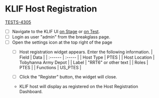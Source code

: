 # KLIF Host Registration

[TESTS-4305](https://jira.apps.dev.pcloud.io/browse/TESTS-4305)

+ [ ] Navigate to the KLIF UI [on Stage](https://klif-web-kms.apps.blk.stg.pcloud.io/) or [on Test](https://klif-web-kms-flux.apps.black.tst.pcloud.io/).
+ [ ] Login as user "admin" from the breakglass page.
+ [ ] Open the settings icon at the top right of the page
  - [ ] Host registration widget appears. Enter the following information.
    | Field         | Data                 |
    | :------       | :-----               |
    | Host Type     | PTES                 |
    | Host Location | Tobyhanna Army Depot |
    | Label         | "RRT6" or other text |
    | Roles         | PTES                 |
    | Functions     | US_PTES              |

  - [ ] Click the "Register" button, the widget will close.
  - KLIF host will display as registered on the Host Registration Dashboard.


